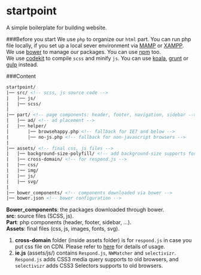 # startpoint

A simple boilerplate for building website.    

###Before you start
We use `php` to organize our `html` part. You can run php file locally, if you set up a local sever environment via <a href="http://www.mamp.info/en/" target="_blank">MAMP</a> or <a href="https://www.apachefriends.org/index.html" target="_blank">XAMPP</a>.     
We use <a href="http://bower.io/" target="_blank">bower</a> to manage our packages. You can use [npm](https://www.npmjs.com/) too.     
We use <a href="http://incident57.com/codekit/" target="_blank">codekit</a> to compile `scss` and minify `js`. You can use <a href="http://koala-app.com/" target="_blank">koala</a>, <a href="http://gruntjs.com/" target="_blank">grunt</a> or <a href="http://gulpjs.com/">gulp</a> instead.

###Content
```html
startpoint/ 
|── src/ <!-- scss, js source code -->  
|   |── js/              
|   |── scss/              
|
|── part/ <!-- page components: header, footer, navigation, sidebar -->  
|   |── ad/ <!-- ad placement -->             
|   |── helper/              
|       |── browsehappy.php <!-- fallback for IE7 and below -->              
|       |── no-js.php <!-- fallback for non-javascript browsers -->             
|
|── assets/ <!-- final css, js files -->  
|   |── background-size-polyfill/ <!-- add background-size supports for old browser -->|             
|   |── cross-domain/ <!-- for respond.js -->             
|   |── css/               
|   |── img/              
|   |── js/              
|   |── svg/              
|
|── bower_components/ <!-- components downloaded via bower -->  
|── bower.json <!-- bower configuration -->  
```
**Bower_components**: the packages downloaded through bower.    
**src**: source files (SCSS, js).    
**Part**: php components (header, footer, sidebar, ...).    
**Assets**: final files (css, js, images, fonts, svg).     

1. **cross-domain** folder (inside assets folder) is for `respond.js` in case you put css file on CDN. Please refer to <a href="https://github.com/scottjehl/Respond" target="_blank">here</a> for details of usage.   
2. **ie.js** (assets/js/) contains `Respond.js`, `NWMatcher` and `selectivizr`. `Respond.js` adds CSS3 media query supports to old browsers, and `selectivizr` adds CSS3 Selectors supports to old browsers.

